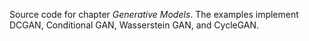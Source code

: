 Source code for chapter _Generative Models_. The examples implement DCGAN, Conditional GAN, Wasserstein GAN, and CycleGAN. 